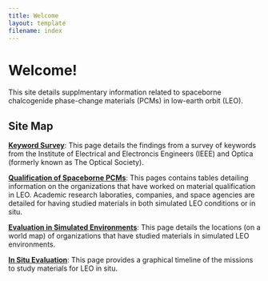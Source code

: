 ```yaml
---
title: Welcome
layout: template
filename: index
--- 
```


# Welcome!

This site details supplmentary information related to spaceborne chalcogenide phase-change materials (PCMs) in low-earth orbit (LEO).

## Site Map
[**Keyword Survey**](https://spaceborne-pcms.github.io/keywordsurvey): This page details the findings from a survey of keywords from the Institute of Electrical and Electroncis Engineers (IEEE) and Optica (formerly known as The Optical Society).

[**Qualification of Spaceborne PCMs**](https://spaceborne-pcms.github.io/qualification): This pages contains tables detailing information on the organizations that have worked on material qualification in LEO. Academic research laboraties, companies, and space agencies are detailed for having studied materials in both simulated LEO conditions or in situ.

[**Evaluation in Simulated Environments**](https://spaceborne-pcms.github.io/simulatedevaluation): This page details the locations (on a world map) of organizations that have studied materials in simulated LEO environments.

[**In Situ Evaluation**](https://spaceborne-pcms.github.io/insitu): This page provides a graphical timeline of the missions to study materials for LEO in situ.